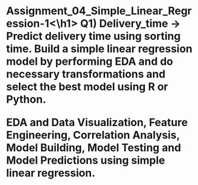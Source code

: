 <html>
<body>
<h1>Assignment_04_Simple_Linear_Regression-1<\h1>
</body>
  </html>
Q1) Delivery_time -> Predict delivery time using sorting time. Build a simple linear regression model by performing EDA and do necessary transformations and select the best model using R or Python.

EDA and Data Visualization, Feature Engineering, Correlation Analysis, Model Building, Model Testing and Model Predictions using simple linear regression.
